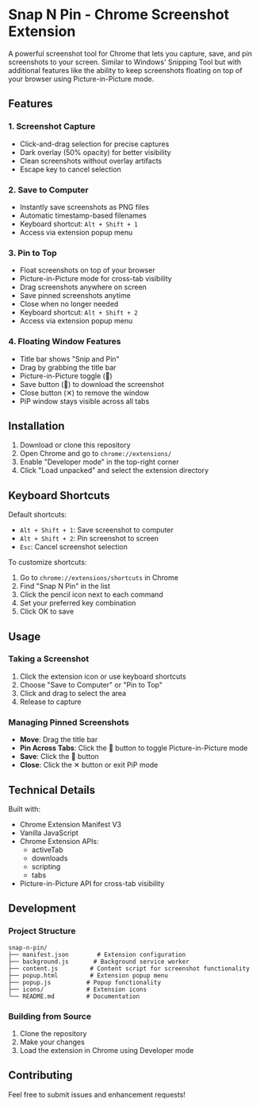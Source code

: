 # Snap N Pin - Chrome Screenshot Extension

A powerful screenshot tool for Chrome that lets you capture, save, and pin screenshots to your screen. Similar to Windows' Snipping Tool but with additional features like the ability to keep screenshots floating on top of your browser using Picture-in-Picture mode.

## Features

### 1. Screenshot Capture
- Click-and-drag selection for precise captures
- Dark overlay (50% opacity) for better visibility
- Clean screenshots without overlay artifacts
- Escape key to cancel selection

### 2. Save to Computer
- Instantly save screenshots as PNG files
- Automatic timestamp-based filenames
- Keyboard shortcut: `Alt + Shift + 1`
- Access via extension popup menu

### 3. Pin to Top
- Float screenshots on top of your browser
- Picture-in-Picture mode for cross-tab visibility
- Drag screenshots anywhere on screen
- Save pinned screenshots anytime
- Close when no longer needed
- Keyboard shortcut: `Alt + Shift + 2`
- Access via extension popup menu

### 4. Floating Window Features
- Title bar shows "Snip and Pin"
- Drag by grabbing the title bar
- Picture-in-Picture toggle (📌)
- Save button (💾) to download the screenshot
- Close button (✕) to remove the window
- PiP window stays visible across all tabs

## Installation

1. Download or clone this repository
2. Open Chrome and go to `chrome://extensions/`
3. Enable "Developer mode" in the top-right corner
4. Click "Load unpacked" and select the extension directory

## Keyboard Shortcuts

Default shortcuts:
- `Alt + Shift + 1`: Save screenshot to computer
- `Alt + Shift + 2`: Pin screenshot to screen
- `Esc`: Cancel screenshot selection

To customize shortcuts:
1. Go to `chrome://extensions/shortcuts` in Chrome
2. Find "Snap N Pin" in the list
3. Click the pencil icon next to each command
4. Set your preferred key combination
5. Click OK to save

## Usage

### Taking a Screenshot
1. Click the extension icon or use keyboard shortcuts
2. Choose "Save to Computer" or "Pin to Top"
3. Click and drag to select the area
4. Release to capture

### Managing Pinned Screenshots
- **Move**: Drag the title bar
- **Pin Across Tabs**: Click the 📌 button to toggle Picture-in-Picture mode
- **Save**: Click the 💾 button
- **Close**: Click the ✕ button or exit PiP mode

## Technical Details

Built with:
- Chrome Extension Manifest V3
- Vanilla JavaScript
- Chrome Extension APIs:
  - activeTab
  - downloads
  - scripting
  - tabs
- Picture-in-Picture API for cross-tab visibility

## Development

### Project Structure
```
snap-n-pin/
├── manifest.json        # Extension configuration
├── background.js       # Background service worker
├── content.js         # Content script for screenshot functionality
├── popup.html         # Extension popup menu
├── popup.js          # Popup functionality
├── icons/            # Extension icons
└── README.md         # Documentation
```

### Building from Source
1. Clone the repository
2. Make your changes
3. Load the extension in Chrome using Developer mode

## Contributing

Feel free to submit issues and enhancement requests!

